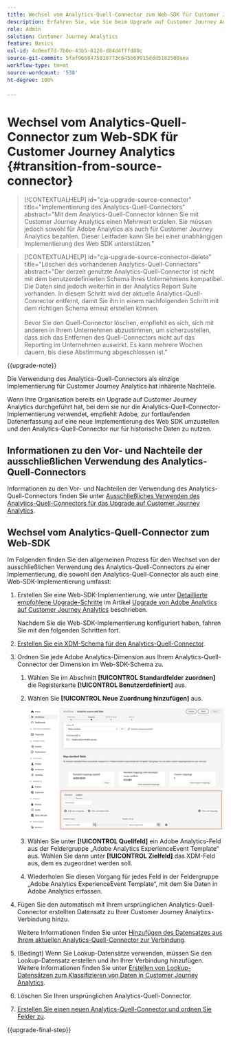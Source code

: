 ```yaml
---
title: Wechsel vom Analytics-Quell-Connector zum Web-SDK für Customer Journey Analytics
description: Erfahren Sie, wie Sie beim Upgrade auf Customer Journey Analytics vom Analytics-Quell-Connector zum Web-SDK wechseln
role: Admin
solution: Customer Journey Analytics
feature: Basics
exl-id: 4c0eef7d-7b0e-43b5-8126-d84d4fffd80c
source-git-commit: 5faf9668475818773c645b69915ddd5182500aea
workflow-type: tm+mt
source-wordcount: '538'
ht-degree: 100%

---
```


# Wechsel vom Analytics-Quell-Connector zum Web-SDK für Customer Journey Analytics {#transition-from-source-connector}

<!-- markdownlint-disable MD034 -->

>[!CONTEXTUALHELP]
>id="cja-upgrade-source-connector"
>title="Implementierung des Analytics-Quell-Connectors"
>abstract="Mit dem Analytics-Quell-Connector können Sie mit Customer Journey Analytics einen Mehrwert erzielen. Sie müssen jedoch sowohl für Adobe Analytics als auch für Customer Journey Analytics bezahlen. Dieser Leitfaden kann Sie bei einer unabhängigen Implementierung des Web SDK unterstützen."

<!-- markdownlint-enable MD034 -->

<!-- markdownlint-disable MD034 -->

>[!CONTEXTUALHELP]
>id="cja-upgrade-source-connector-delete"
>title="Löschen des vorhandenen Analytics-Quell-Connectors"
>abstract="Der derzeit genutzte Analytics-Quell-Connector ist nicht mit dem benutzerdefinierten Schema Ihres Unternehmens kompatibel. Die Daten sind jedoch weiterhin in der Analytics Report Suite vorhanden. In diesem Schritt wird der aktuelle Analytics-Quell-Connector entfernt, damit Sie ihn in einem nachfolgenden Schritt mit dem richtigen Schema erneut erstellen können.<br><br>Bevor Sie den Quell-Connector löschen, empfiehlt es sich, sich mit anderen in Ihrem Unternehmen abzustimmen, um sicherzustellen, dass sich das Entfernen des Quell-Connectors nicht auf das Reporting im Unternehmen auswirkt. Es kann mehrere Wochen dauern, bis diese Abstimmung abgeschlossen ist."

<!-- markdownlint-enable MD034 -->

{{upgrade-note}}

Die Verwendung des Analytics-Quell-Connectors als einzige Implementierung für Customer Journey Analytics hat inhärente Nachteile.

Wenn Ihre Organisation bereits ein Upgrade auf Customer Journey Analytics durchgeführt hat, bei dem sie nur die Analytics-Quell-Connector-Implementierung verwendet, empfiehlt Adobe, zur fortlaufenden Datenerfassung auf eine neue Implementierung des Web SDK umzustellen und den Analytics-Quell-Connector nur für historische Daten zu nutzen.

## Informationen zu den Vor- und Nachteile der ausschließlichen Verwendung des Analytics-Quell-Connectors

Informationen zu den Vor- und Nachteilen der Verwendung des Analytics-Quell-Connectors finden Sie unter [Ausschließliches Verwenden des Analytics-Quell-Connectors für das Upgrade auf Customer Journey Analytics](/help/getting-started/cja-upgrade/cja-upgrade-alternative-source-connector.md).

## Wechsel vom Analytics-Quell-Connector zum Web-SDK

Im Folgenden finden Sie den allgemeinen Prozess für den Wechsel von der ausschließlichen Verwendung des Analytics-Quell-Connectors zu einer Implementierung, die sowohl den Analytics-Quell-Connector als auch eine Web-SDK-Implementierung umfasst:

1. Erstellen Sie eine Web-SDK-Implementierung, wie unter [Detaillierte empfohlene Upgrade-Schritte](/help/getting-started/cja-upgrade/cja-upgrade-recommendations.md#detailed-recommended-upgrade-steps) im Artikel [Upgrade von Adobe Analytics auf Customer Journey Analytics](/help/getting-started/cja-upgrade/cja-upgrade-recommendations.md) beschrieben.

   Nachdem Sie die Web-SDK-Implementierung konfiguriert haben, fahren Sie mit den folgenden Schritten fort.

1. [Erstellen Sie ein XDM-Schema für den Analytics-Quell-Connector](/help/getting-started/cja-upgrade/cja-upgrade-source-connector-schema.md).

1. Ordnen Sie jede Adobe Analytics-Dimension aus Ihrem Analytics-Quell-Connector der Dimension im Web-SDK-Schema zu.

   1. Wählen Sie im Abschnitt **[!UICONTROL Standardfelder zuordnen]** die Registerkarte **[!UICONTROL Benutzerdefiniert]** aus.

   1. Wählen Sie **[!UICONTROL Neue Zuordnung hinzufügen]** aus.

      ![Zuordnen von Schemafeldern](assets/schema-mapping.png)

   1. Wählen Sie unter **[!UICONTROL Quellfeld]** ein Adobe Analytics-Feld aus der Feldergruppe „Adobe Analytics ExperienceEvent Template“ aus. Wählen Sie dann unter **[!UICONTROL Zielfeld]** das XDM-Feld aus, dem es zugeordnet werden soll.

   1. Wiederholen Sie diesen Vorgang für jedes Feld in der Feldergruppe „Adobe Analytics ExperienceEvent Template“, mit dem Sie Daten in Adobe Analytics erfassen.

1. Fügen Sie den automatisch mit Ihrem ursprünglichen Analytics-Quell-Connector erstellten Datensatz zu Ihrer Customer Journey Analytics-Verbindung hinzu.

   Weitere Informationen finden Sie unter [Hinzufügen des Datensatzes aus Ihrem aktuellen Analytics-Quell-Connector zur Verbindung](/help/getting-started/cja-upgrade/cja-upgrade-source-connector-dataset.md).

1. (Bedingt) Wenn Sie Lookup-Datensätze verwenden, müssen Sie den Lookup-Datensatz erstellen und ihn Ihrer Verbindung hinzufügen. Weitere Informationen finden Sie unter [Erstellen von Lookup-Datensätzen zum Klassifizieren von Daten in Customer Journey Analytics](/help/getting-started/cja-upgrade/cja-upgrade-dataset-lookup.md).

1. Löschen Sie Ihren ursprünglichen Analytics-Quell-Connector. <!-- need to add steps somewhere about how to do this -->

1. [Erstellen Sie einen neuen Analytics-Quell-Connector und ordnen Sie Felder zu](/help/getting-started/cja-upgrade/cja-upgrade-source-connector.md).

{{upgrade-final-step}}
